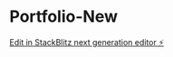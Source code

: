 # Portfolio-New

[Edit in StackBlitz next generation editor ⚡️](https://stackblitz.com/~/github.com/sivammohapatra1310/Portfolio-New)